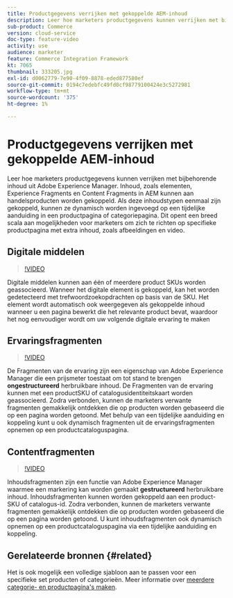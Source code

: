 ```yaml
---
title: Productgegevens verrijken met gekoppelde AEM-inhoud
description: Leer hoe marketers productgegevens kunnen verrijken met bijbehorende inhoud uit Adobe Experience Manager. Inhoud, zoals elementen en ervaringsfragmenten in AEM kunnen aan handelsproducten worden gekoppeld. Als deze inhoudstypen eenmaal zijn gekoppeld, kunnen ze dynamisch worden ingevoegd op een tijdelijke aanduiding in een productpagina of categoriepagina. Dit opent een breed scala aan mogelijkheden voor marketers om zich te richten op specifieke productpagina met extra inhoud, zoals afbeeldingen en video.
sub-product: Commerce
version: cloud-service
doc-type: feature-video
activity: use
audience: marketer
feature: Commerce Integration Framework
kt: 7065
thumbnail: 333205.jpg
exl-id: d0062779-7e90-4f09-8878-eded877580ef
source-git-commit: 0194c7edebfc49fd0cf98779100424e3c5272981
workflow-type: tm+mt
source-wordcount: '375'
ht-degree: 1%

---
```


# Productgegevens verrijken met gekoppelde AEM-inhoud

Leer hoe marketers productgegevens kunnen verrijken met bijbehorende inhoud uit Adobe Experience Manager. Inhoud, zoals elementen, Experience Fragments en Content Fragments in AEM kunnen aan handelsproducten worden gekoppeld. Als deze inhoudstypen eenmaal zijn gekoppeld, kunnen ze dynamisch worden ingevoegd op een tijdelijke aanduiding in een productpagina of categoriepagina. Dit opent een breed scala aan mogelijkheden voor marketers om zich te richten op specifieke productpagina met extra inhoud, zoals afbeeldingen en video.

## Digitale middelen

>[!VIDEO](https://video.tv.adobe.com/v/339121/?quality=12&learn=on)

Digitale middelen kunnen aan één of meerdere product SKUs worden geassocieerd. Wanneer het digitale element is gekoppeld, kan het worden gedetecteerd met trefwoordzoekopdrachten op basis van de SKU. Het element wordt automatisch ook weergegeven als gekoppelde inhoud wanneer u een pagina bewerkt die het relevante product bevat, waardoor het nog eenvoudiger wordt om uw volgende digitale ervaring te maken

## Ervaringsfragmenten

>[!VIDEO](https://video.tv.adobe.com/v/333205/?quality=12&learn=on)

De Fragmenten van de ervaring zijn een eigenschap van Adobe Experience Manager die een prijsmeter toestaat om tot stand te brengen **ongestructureerd** herbruikbare inhoud. De Fragmenten van de ervaring kunnen met een productSKU of catalogusidentiteitskaart worden geassocieerd. Zodra verbonden, kunnen de marketers verwante fragmenten gemakkelijk ontdekken die op producten worden gebaseerd die op een pagina worden getoond. Met behulp van een tijdelijke aanduiding en koppeling kunt u ook dynamisch fragmenten uit de ervaringsfragmenten opnemen op een productcataloguspagina.

## Contentfragmenten

>[!VIDEO](https://video.tv.adobe.com/v/339182/?quality=12&learn=on)

Inhoudsfragmenten zijn een functie van Adobe Experience Manager waarmee een markering kan worden gemaakt **gestructureerd** herbruikbare inhoud. Inhoudsfragmenten kunnen worden gekoppeld aan een product-SKU of catalogus-id. Zodra verbonden, kunnen de marketers verwante fragmenten gemakkelijk ontdekken die op producten worden gebaseerd die op een pagina worden getoond. U kunt inhoudsfragmenten ook dynamisch opnemen op een productcataloguspagina via een tijdelijke aanduiding en koppeling.

## Gerelateerde bronnen {#related}

Het is ook mogelijk een volledige sjabloon aan te passen voor een specifieke set producten of categorieën. Meer informatie over [meerdere categorie- en productpagina&#39;s maken](./multi-template-usage.md).
